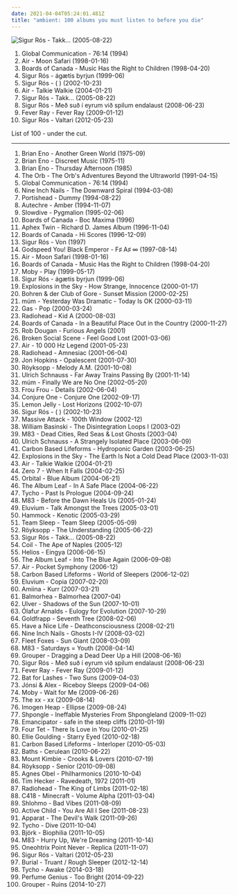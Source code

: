 ```yaml
---
date: 2021-04-04T05:24:01.481Z
title: "ambient: 100 albums you must listen to before you die"
---
```

![Sigur Rós - Takk... (2005-08-22)](http://coverartarchive.org/release/4e5c0257-cf0e-3ece-95e6-bf3dc4c18f2b/8227839938-500.jpg "Sigur Rós - Takk... (2005-08-22)")
<ol class="albums">
<li data-cover="https://via.placeholder.com/450" data-tags="ambient" role="button">Global Communication - 76:14 (1994)</li>
<li data-cover="http://coverartarchive.org/release/4c55906c-349b-362d-922e-956762912b42/1257682386-500.jpg" data-tags="electronic, chillout" role="button">Air - Moon Safari (1998-01-16)</li>
<li data-cover="https://via.placeholder.com/450" data-tags="ambient, idm, electronic" role="button">Boards of Canada - Music Has the Right to Children (1998-04-20)</li>
<li data-cover="http://coverartarchive.org/release/3f38169f-6501-4383-8a0e-06d416338e8f/6928375238-500.jpg" data-tags="post-rock" role="button">Sigur Rós - ágætis byrjun (1999-06)</li>
<li data-cover="https://via.placeholder.com/450" data-tags="post-rock" role="button">Sigur Rós - ( ) (2002-10-23)</li>
<li data-cover="http://coverartarchive.org/release/b8f3c647-89b1-4cd6-bb71-a91072380e46/2979651729-500.jpg" data-tags="electronic" role="button">Air - Talkie Walkie (2004-01-21)</li>
<li data-cover="http://coverartarchive.org/release/4e5c0257-cf0e-3ece-95e6-bf3dc4c18f2b/8227839938-500.jpg" data-tags="post-rock" role="button">Sigur Rós - Takk... (2005-08-22)</li>
<li data-cover="http://coverartarchive.org/release/e4cef835-f2ac-48df-8407-b38ac4ec9969/22564414072-500.jpg" data-tags="post-rock" role="button">Sigur Rós - Með suð í eyrum við spilum endalaust (2008-06-23)</li>
<li data-cover="http://coverartarchive.org/release/3e1423e4-7651-4fc3-a23a-c75ff6dd323e/6273197886-500.jpg" data-tags="electronic" role="button">Fever Ray - Fever Ray (2009-01-12)</li>
<li data-cover="http://coverartarchive.org/release/173c790a-264c-4134-9ffb-9b7aa78da6f5/1819827377-500.jpg" data-tags="ambient, post-rock" role="button">Sigur Rós - Valtari (2012-05-23)</li>
</ol>
List of 100 - under the cut.
<!-- more -->

_________________

<ol class="albums">
<li data-cover="http://coverartarchive.org/release/edb5b432-6f54-41e5-af58-07d31668ef3a/11436345573-500.jpg" data-tags="ambient" role="button">
Brian Eno - Another Green World (1975-09)
</li>
<li data-cover="http://coverartarchive.org/release/b630124e-5ab3-3d10-aa10-be94c81b728b/5727942814-500.jpg" data-tags="ambient" role="button">
Brian Eno - Discreet Music (1975-11)
</li>
<li data-cover="https://img.discogs.com/y69Li4KB2GZYffBULeD-Nv1LlF0=/fit-in/600x600/filters:strip_icc():format(jpeg):mode_rgb():quality(90)/discogs-images/R-1231002-1266250803.jpeg.jpg" data-tags="ambient" role="button">
Brian Eno - Thursday Afternoon (1985)
</li>
<li data-cover="http://coverartarchive.org/release/476d5ee1-266a-45d1-940a-d706663bb3f9/9717211777-500.jpg" data-tags="electronic, ambient" role="button">
The Orb - The Orb's Adventures Beyond the Ultraworld (1991-04-15)
</li>
<li data-cover="https://via.placeholder.com/450" data-tags="ambient" role="button">
Global Communication - 76:14 (1994)
</li>
<li data-cover="http://coverartarchive.org/release/ab64976f-52a8-44e7-9aa3-d6703604bc2f/7159970718-500.jpg" data-tags="industrial, industrial rock" role="button">
Nine Inch Nails - The Downward Spiral (1994-03-08)
</li>
<li data-cover="http://coverartarchive.org/release/87888070-1b25-4830-aebc-dee490058b74/2550628489-500.jpg" data-tags="trip-hop" role="button">
Portishead - Dummy (1994-08-22)
</li>
<li data-cover="https://via.placeholder.com/450" data-tags="idm, ambient, electronic" role="button">
Autechre - Amber (1994-11-07)
</li>
<li data-cover="https://img.discogs.com/fFoc3CnP3PL9Vpv3wihBhmRg83Y=/fit-in/600x600/filters:strip_icc():format(jpeg):mode_rgb():quality(90)/discogs-images/R-584370-1217716047.jpeg.jpg" data-tags="shoegaze, ambient, dream pop" role="button">
Slowdive - Pygmalion (1995-02-06)
</li>
<li data-cover="http://coverartarchive.org/release/e42d0f12-ff31-46a2-aa45-ffa99712f392/8102384247-500.jpg" data-tags="ambient, idm" role="button">
Boards of Canada - Boc Maxima (1996)
</li>
<li data-cover="https://via.placeholder.com/450" data-tags="idm, electronic" role="button">
Aphex Twin - Richard D. James Album (1996-11-04)
</li>
<li data-cover="https://via.placeholder.com/450" data-tags="ambient" role="button">
Boards of Canada - Hi Scores (1996-12-09)
</li>
<li data-cover="https://via.placeholder.com/450" data-tags="ambient, post-rock" role="button">
Sigur Rós - Von (1997)
</li>
<li data-cover="http://coverartarchive.org/release/771ae005-6f8b-4831-9350-c3a7fdcb2442/2324127707-500.jpg" data-tags="post-rock" role="button">
Godspeed You! Black Emperor - F♯ A♯ ∞ (1997-08-14)
</li>
<li data-cover="http://coverartarchive.org/release/4c55906c-349b-362d-922e-956762912b42/1257682386-500.jpg" data-tags="electronic, chillout" role="button">
Air - Moon Safari (1998-01-16)
</li>
<li data-cover="https://via.placeholder.com/450" data-tags="ambient, idm, electronic" role="button">
Boards of Canada - Music Has the Right to Children (1998-04-20)
</li>
<li data-cover="http://coverartarchive.org/release/447055bf-f2a4-3f4b-9124-2c7d61d845fc/11827288168-500.jpg" data-tags="electronic" role="button">
Moby - Play (1999-05-17)
</li>
<li data-cover="http://coverartarchive.org/release/3f38169f-6501-4383-8a0e-06d416338e8f/6928375238-500.jpg" data-tags="post-rock" role="button">
Sigur Rós - ágætis byrjun (1999-06)
</li>
<li data-cover="http://coverartarchive.org/release/3cf540c3-fed6-3e22-9b9c-404927874050/2835781208-500.jpg" data-tags="post-rock" role="button">
Explosions in the Sky - How Strange, Innocence (2000-01-17)
</li>
<li data-cover="http://coverartarchive.org/release/e41015a1-90c0-47b3-9ca5-2b1055f1e3d6/6762804815-500.jpg" data-tags="jazz, ambient, noir jazz, doom jazz" role="button">
Bohren & der Club of Gore - Sunset Mission (2000-02-25)
</li>
<li data-cover="https://via.placeholder.com/450" data-tags="ambient, glitch, electronica, post-rock" role="button">
múm - Yesterday Was Dramatic - Today Is OK (2000-03-11)
</li>
<li data-cover="https://via.placeholder.com/450" data-tags="ambient" role="button">
Gas - Pop (2000-03-24)
</li>
<li data-cover="http://coverartarchive.org/release/b13f061a-bd3c-3aaf-9a60-64a0c6f7aee5/2563832918-500.jpg" data-tags="electronic, alternative, experimental" role="button">
Radiohead - Kid A (2000-08-03)
</li>
<li data-cover="http://coverartarchive.org/release/c5121f79-d6a3-4a07-876f-180f8bfe76d8/8866382616-500.jpg" data-tags="idm, ambient, electronic" role="button">
Boards of Canada - In a Beautiful Place Out in the Country (2000-11-27)
</li>
<li data-cover="https://img.discogs.com/isniMsRL2XRq3oPsM1fVA2xo7Vk=/fit-in/600x601/filters:strip_icc():format(jpeg):mode_rgb():quality(90)/discogs-images/R-65770-1454768663-3762.jpeg.jpg" data-tags="electronic, trip-hop" role="button">
Rob Dougan - Furious Angels (2001)
</li>
<li data-cover="http://coverartarchive.org/release/bcc94f56-bdb0-32b7-9d1b-fda488bff5dc/27138605951-500.jpg" data-tags="post-rock, ambient" role="button">
Broken Social Scene - Feel Good Lost (2001-03-06)
</li>
<li data-cover="http://coverartarchive.org/release/667851cb-0f84-3fdd-8882-33902fa16aef/27398009848-500.jpg" data-tags="electronic" role="button">
Air - 10 000 Hz Legend (2001-05-23)
</li>
<li data-cover="http://coverartarchive.org/release/d3f9b159-8eeb-4820-a258-19cc1ebfc770/7629533443-500.jpg" data-tags="alternative, electronic, experimental" role="button">
Radiohead - Amnesiac (2001-06-04)
</li>
<li data-cover="http://coverartarchive.org/release/52866029-e8eb-4cc1-9393-a1e495274480/2262005119-500.jpg" data-tags="ambient" role="button">
Jon Hopkins - Opalescent (2001-07-30)
</li>
<li data-cover="https://img.discogs.com/cCrsEjLACyczWsYITTOxwaMW5rM=/fit-in/500x500/filters:strip_icc():format(jpeg):mode_rgb():quality(90)/discogs-images/R-1831286-1251312241.jpeg.jpg" data-tags="electronic, chillout" role="button">
Röyksopp - Melody A.M. (2001-10-08)
</li>
<li data-cover="https://via.placeholder.com/450" data-tags="ambient, electronic" role="button">
Ulrich Schnauss - Far Away Trains Passing By (2001-11-14)
</li>
<li data-cover="https://img.discogs.com/lXD8whyAYclV6eo5oxbFpF-BrwU=/fit-in/600x463/filters:strip_icc():format(jpeg):mode_rgb():quality(90)/discogs-images/R-1902743-1251309415.jpeg.jpg" data-tags="electronic" role="button">
múm - Finally We are No One (2002-05-20)
</li>
<li data-cover="https://img.discogs.com/daq5ZWT8FClVsv-3G5seTAS3fUk=/fit-in/600x600/filters:strip_icc():format(jpeg):mode_rgb():quality(90)/discogs-images/R-221364-1144835058.jpeg.jpg" data-tags="female vocalists, electronic" role="button">
Frou Frou - Details (2002-06-04)
</li>
<li data-cover="http://coverartarchive.org/release/b1374cc9-4e6f-4ec8-9902-84ae1430d0a6/21618689737-500.jpg" data-tags="ambient, chillout" role="button">
Conjure One - Conjure One (2002-09-17)
</li>
<li data-cover="http://coverartarchive.org/release/5f6ab213-47e7-3653-b076-dc08eadf7666/14666711242-500.jpg" data-tags="electronica, chillout" role="button">
Lemon Jelly - Lost Horizons (2002-10-07)
</li>
<li data-cover="https://via.placeholder.com/450" data-tags="post-rock" role="button">
Sigur Rós - ( ) (2002-10-23)
</li>
<li data-cover="http://coverartarchive.org/release/715db53a-e261-3ea1-af6d-f502201a3549/3490018723-500.jpg" data-tags="trip-hop" role="button">
Massive Attack - 100th Window (2002-12)
</li>
<li data-cover="http://coverartarchive.org/release/f47cfcd8-140d-4293-892f-572f2965b585/18484792876-500.jpg" data-tags="ambient" role="button">
William Basinski - The Disintegration Loops I (2003-02)
</li>
<li data-cover="https://img.discogs.com/cPOAGSV5Ub7EhGwDZKsrFmxKs00=/fit-in/600x597/filters:strip_icc():format(jpeg):mode_rgb():quality(90)/discogs-images/R-2711857-1362859603-3556.jpeg.jpg" data-tags="electronic, shoegaze" role="button">
M83 - Dead Cities, Red Seas & Lost Ghosts (2003-04)
</li>
<li data-cover="http://coverartarchive.org/release/4da446f6-d2c4-3c1d-bbd5-2827edd023a2/11858141676-500.jpg" data-tags="electronic, ambient" role="button">
Ulrich Schnauss - A Strangely Isolated Place (2003-06-09)
</li>
<li data-cover="http://coverartarchive.org/release/60a63876-77f5-4bf4-b3f3-243a41991093/8145793898-500.jpg" data-tags="ambient" role="button">
Carbon Based Lifeforms - Hydroponic Garden (2003-06-25)
</li>
<li data-cover="http://coverartarchive.org/release/ca19daf0-1d0e-4bc4-9972-b2a1dab4356d/15041243224-500.jpg" data-tags="post-rock" role="button">
Explosions in the Sky - The Earth Is Not a Cold Dead Place (2003-11-03)
</li>
<li data-cover="http://coverartarchive.org/release/b8f3c647-89b1-4cd6-bb71-a91072380e46/2979651729-500.jpg" data-tags="electronic" role="button">
Air - Talkie Walkie (2004-01-21)
</li>
<li data-cover="https://img.discogs.com/TntSDuGQXlbBnS7o3Jr44SA9rdQ=/fit-in/600x593/filters:strip_icc():format(jpeg):mode_rgb():quality(90)/discogs-images/R-244778-1458760798-4830.jpeg.jpg" data-tags="chillout" role="button">
Zero 7 - When It Falls (2004-02-25)
</li>
<li data-cover="http://coverartarchive.org/release/a402de73-a281-31ea-bcac-e747ea9ca7cc/21363838332-500.jpg" data-tags="electronic, ambient" role="button">
Orbital - Blue Album (2004-06-21)
</li>
<li data-cover="http://coverartarchive.org/release/cc681229-1e2a-306d-b01c-c6f058f229bf/27655285092-500.jpg" data-tags="post-rock, instrumental" role="button">
The Album Leaf - In A Safe Place (2004-06-22)
</li>
<li data-cover="http://coverartarchive.org/release/fd01efd0-91ef-4a6a-832b-a4945c233cbf/11348812197-500.jpg" data-tags="electronic, ambient" role="button">
Tycho - Past Is Prologue (2004-09-24)
</li>
<li data-cover="http://coverartarchive.org/release/db85c244-53e7-441c-bab0-52c9c0d27450/1485479058-500.jpg" data-tags="electronic, shoegaze" role="button">
M83 - Before the Dawn Heals Us (2005-01-24)
</li>
<li data-cover="http://coverartarchive.org/release/0eab1347-285e-465a-ab35-dfbd0fa70287/2311092549-500.jpg" data-tags="ambient" role="button">
Eluvium - Talk Amongst the Trees (2005-03-01)
</li>
<li data-cover="http://coverartarchive.org/release/7f1e0988-5fe2-4e4c-9a74-6b4136d451e3/1238392358-500.jpg" data-tags="ambient" role="button">
Hammock - Kenotic (2005-03-29)
</li>
<li data-cover="http://coverartarchive.org/release/df2e2fcb-444c-40cb-9a43-a0d7462f4aa7/23478128255-500.jpg" data-tags="alternative rock, ambient, alternative" role="button">
Team Sleep - Team Sleep (2005-05-09)
</li>
<li data-cover="http://coverartarchive.org/release/1a4c78f8-ec49-30cb-97ee-cf64a95d0e12/4483613510-500.jpg" data-tags="electronic" role="button">
Röyksopp - The Understanding (2005-06-22)
</li>
<li data-cover="http://coverartarchive.org/release/4e5c0257-cf0e-3ece-95e6-bf3dc4c18f2b/8227839938-500.jpg" data-tags="post-rock" role="button">
Sigur Rós - Takk... (2005-08-22)
</li>
<li data-cover="http://coverartarchive.org/release/be5cc59e-366c-4354-943c-11b8b24c9a31/4847115971-500.jpg" data-tags="experimental, electronic, ambient, 2005, dark ambient, industrial" role="button">
Coil - The Ape of Naples (2005-12)
</li>
<li data-cover="http://coverartarchive.org/release/bdbeeba8-11c2-49aa-b01d-eb445af7f44c/4469616343-500.jpg" data-tags="ambient" role="button">
Helios - Eingya (2006-06-15)
</li>
<li data-cover="https://via.placeholder.com/450" data-tags="post-rock" role="button">
The Album Leaf - Into The Blue Again (2006-09-08)
</li>
<li data-cover="http://coverartarchive.org/release/e7e3892c-57eb-3671-9440-987f6082ab1a/4379839294-500.jpg" data-tags="electronic" role="button">
Air - Pocket Symphony (2006-12)
</li>
<li data-cover="http://coverartarchive.org/release/165a6363-cb9a-49a3-88da-2ea3da4742dd/2568508706-500.jpg" data-tags="ambient" role="button">
Carbon Based Lifeforms - World of Sleepers (2006-12-02)
</li>
<li data-cover="http://coverartarchive.org/release/9e0b9b07-1ac0-44d8-96a4-1b22f77b4941/15895781349-500.jpg" data-tags="ambient" role="button">
Eluvium - Copia (2007-02-20)
</li>
<li data-cover="https://via.placeholder.com/450" data-tags="ambient" role="button">
Amiina - Kurr (2007-03-21)
</li>
<li data-cover="http://coverartarchive.org/release/ea4878cf-aa0b-4763-8f22-4cfc7b4c2881/4158091289-500.jpg" data-tags="ambient, instrumental" role="button">
Balmorhea - Balmorhea (2007-04)
</li>
<li data-cover="http://coverartarchive.org/release/91f242ac-7e10-372e-9a51-2deace4a2f04/9227664763-500.jpg" data-tags="ambient" role="button">
Ulver - Shadows of the Sun (2007-10-01)
</li>
<li data-cover="http://coverartarchive.org/release/7ed90c22-74e5-3a9b-a047-5f9bcbcb01bd/1485447652-500.jpg" data-tags="piano, contemporary classical, neoclassical, post-classical, ambient" role="button">
Ólafur Arnalds - Eulogy for Evolution (2007-10-29)
</li>
<li data-cover="https://via.placeholder.com/450" data-tags="female vocalists, downtempo, trip-hop" role="button">
Goldfrapp - Seventh Tree (2008-02-06)
</li>
<li data-cover="http://coverartarchive.org/release/1b354727-7edb-4216-b416-67a4a9030fb4/27119269087-500.jpg" data-tags="shoegaze" role="button">
Have a Nice Life - Deathconsciousness (2008-02-21)
</li>
<li data-cover="http://coverartarchive.org/release/a6db272a-22e6-485d-8d6b-e6d7f469a08c/15668674653-500.jpg" data-tags="ambient, instrumental, industrial" role="button">
Nine Inch Nails - Ghosts I-IV (2008-03-02)
</li>
<li data-cover="http://coverartarchive.org/release/a1cdc0b6-8792-3b96-9cbe-0cd7f6508f46/25519399010-500.jpg" data-tags="folk, indie folk, subpop" role="button">
Fleet Foxes - Sun Giant (2008-03-09)
</li>
<li data-cover="http://coverartarchive.org/release/47be05f6-a0c1-4ea9-95d7-692560bc0198/1485656268-500.jpg" data-tags="electronic, shoegaze" role="button">
M83 - Saturdays = Youth (2008-04-14)
</li>
<li data-cover="http://coverartarchive.org/release/a3e18cac-ac05-4417-bd21-e2060b817ce9/14755753554-500.jpg" data-tags="ambient" role="button">
Grouper - Dragging a Dead Deer Up a Hill (2008-06-16)
</li>
<li data-cover="http://coverartarchive.org/release/e4cef835-f2ac-48df-8407-b38ac4ec9969/22564414072-500.jpg" data-tags="post-rock" role="button">
Sigur Rós - Með suð í eyrum við spilum endalaust (2008-06-23)
</li>
<li data-cover="http://coverartarchive.org/release/3e1423e4-7651-4fc3-a23a-c75ff6dd323e/6273197886-500.jpg" data-tags="electronic" role="button">
Fever Ray - Fever Ray (2009-01-12)
</li>
<li data-cover="http://coverartarchive.org/release/1589c9ec-b9d8-30e6-8f0c-57dd7c52ec35/8202001315-500.jpg" data-tags="alternative, atmospheric" role="button">
Bat for Lashes - Two Suns (2009-04-03)
</li>
<li data-cover="http://coverartarchive.org/release/06893018-03d4-3c87-9d87-93bb51881dc0/22358531244-500.jpg" data-tags="ambient, icelandic" role="button">
Jónsi & Alex - Riceboy Sleeps (2009-04-06)
</li>
<li data-cover="http://coverartarchive.org/release/8e378c3e-0af4-373f-94fc-84c03e8b4374/7932628388-500.jpg" data-tags="ambient, chillout, electronic" role="button">
Moby - Wait for Me (2009-06-26)
</li>
<li data-cover="http://coverartarchive.org/release/2d9f9aac-1884-3939-a3b7-01437151e495/7167631451-500.jpg" data-tags="indie" role="button">
The xx - xx (2009-08-14)
</li>
<li data-cover="https://img.discogs.com/LEJve4m3OcXk_LcF9hci2bAWWg8=/fit-in/600x515/filters:strip_icc():format(jpeg):mode_rgb():quality(90)/discogs-images/R-1902149-1390078842-8355.jpeg.jpg" data-tags="female vocalists" role="button">
Imogen Heap - Ellipse (2009-08-24)
</li>
<li data-cover="http://coverartarchive.org/release/a4eb1981-c7e0-4d14-8df8-94e3839e99e7/7590090650-500.jpg" data-tags="ambient, psychedelic" role="button">
Shpongle - Ineffable Mysteries From Shpongleland (2009-11-02)
</li>
<li data-cover="http://coverartarchive.org/release/47f2833f-f125-4a8c-8a10-a3fddf16c2b8/1772748552-500.jpg" data-tags="downtempo" role="button">
Emancipator - safe in the steep cliffs (2010-01-19)
</li>
<li data-cover="http://coverartarchive.org/release/8b2abdde-9acb-44dd-84de-42592224123a/21122160818-500.jpg" data-tags="idm, electronic" role="button">
Four Tet - There Is Love in You (2010-01-25)
</li>
<li data-cover="https://img.discogs.com/N5uWvAJXzisPcRUyabNK0VMFtZI=/fit-in/600x519/filters:strip_icc():format(jpeg):mode_rgb():quality(90)/discogs-images/R-2337514-1277924801.jpeg.jpg" data-tags="trance, electronic, ambient" role="button">
Ellie Goulding - Starry Eyed (2010-02-18)
</li>
<li data-cover="http://coverartarchive.org/release/d5d1fce6-e9e1-4565-976d-f046c3d5d252/4500932243-500.jpg" data-tags="ambient, chillout" role="button">
Carbon Based Lifeforms - Interloper (2010-05-03)
</li>
<li data-cover="http://coverartarchive.org/release/5ddd6650-d435-447d-8679-98a63ddaf637/3944000674-500.jpg" data-tags="electronic, downtempo, idm" role="button">
Baths - Cerulean (2010-06-22)
</li>
<li data-cover="http://coverartarchive.org/release/c90ec1ef-cdaf-3b2c-b8eb-a823514e1757/4644031052-500.jpg" data-tags="dubstep, ambient" role="button">
Mount Kimbie - Crooks & Lovers (2010-07-19)
</li>
<li data-cover="http://coverartarchive.org/release/3c0ee85d-f641-30c8-98f3-942a18aac1ca/3464785017-500.jpg" data-tags="chillout, electronic, ambient" role="button">
Röyksopp - Senior (2010-09-08)
</li>
<li data-cover="http://coverartarchive.org/release/8e211044-0d50-4d93-a010-a006a3c4057c/1929739348-500.jpg" data-tags="acoustic, instrumental, ambient, female vocal" role="button">
Agnes Obel - Philharmonics (2010-10-04)
</li>
<li data-cover="https://via.placeholder.com/450" data-tags="ambient, drone" role="button">
Tim Hecker - Ravedeath, 1972 (2011-01)
</li>
<li data-cover="http://coverartarchive.org/release/5c545925-f48c-3d5b-b448-23a25f9ec048/5554295701-500.jpg" data-tags="electronic, experimental, alternative" role="button">
Radiohead - The King of Limbs (2011-02-18)
</li>
<li data-cover="http://coverartarchive.org/release/5e396e48-5bc1-4d28-ab34-ee77dc534fed/22120675980-500.jpg" data-tags="ambient" role="button">
C418 - Minecraft - Volume Alpha (2011-03-04)
</li>
<li data-cover="http://coverartarchive.org/release/b9e7127a-a18e-4b9e-8e9e-94f22d6d9b70/4524583924-500.jpg" data-tags="ambient, idm, wonky" role="button">
Shlohmo - Bad Vibes (2011-08-09)
</li>
<li data-cover="http://coverartarchive.org/release/560d4328-550c-40af-a2fc-f2a2b10328b4/2215573326-500.jpg" data-tags="ambient, dream pop" role="button">
Active Child - You Are All I See (2011-08-23)
</li>
<li data-cover="https://img.discogs.com/GozW49NBtRGHP72sChmrFA69m7M=/fit-in/230x230/filters:strip_icc():format(jpeg):mode_rgb():quality(90)/discogs-images/R-309857-1170001126.jpeg.jpg" data-tags="electronic, ambient" role="button">
Apparat - The Devil's Walk (2011-09-26)
</li>
<li data-cover="https://img.discogs.com/eqYvIP3HvdGEBWJpXbvG2t08zR4=/fit-in/600x600/filters:strip_icc():format(jpeg):mode_rgb():quality(90)/discogs-images/R-3130147-1317157566.jpeg.jpg" data-tags="electronic, downtempo" role="button">
Tycho - Dive (2011-10-04)
</li>
<li data-cover="http://coverartarchive.org/release/e2e019b9-720c-4db9-8604-244dff44c1db/3776643792-500.jpg" data-tags="experimental" role="button">
Björk - Biophilia (2011-10-05)
</li>
<li data-cover="http://coverartarchive.org/release/0b87ebcf-216b-4255-9c19-93c12861f173/1900040046-500.jpg" data-tags="electronic, dream pop, shoegaze" role="button">
M83 - Hurry Up, We're Dreaming (2011-10-14)
</li>
<li data-cover="https://via.placeholder.com/450" data-tags="ambient" role="button">
Oneohtrix Point Never - Replica (2011-11-07)
</li>
<li data-cover="http://coverartarchive.org/release/173c790a-264c-4134-9ffb-9b7aa78da6f5/1819827377-500.jpg" data-tags="ambient, post-rock" role="button">
Sigur Rós - Valtari (2012-05-23)
</li>
<li data-cover="http://coverartarchive.org/release/36b1e2c4-14f2-4cb4-8aff-ae21f17c7dc5/9518509326-500.jpg" data-tags="ambient, dubstep" role="button">
Burial - Truant / Rough Sleeper (2012-12-14)
</li>
<li data-cover="http://coverartarchive.org/release/0b2a9196-d842-4a2b-89ea-d77838789384/8490230955-500.jpg" data-tags="electronic, indie, instrumental, ambient, post-rock" role="button">
Tycho - Awake (2014-03-18)
</li>
<li data-cover="http://coverartarchive.org/release/b152df81-9311-4f9e-9eb6-659ade6a8c06/8512126596-500.jpg" data-tags="ambient, experimental, chamber pop, art pop" role="button">
Perfume Genius - Too Bright (2014-09-22)
</li>
<li data-cover="http://coverartarchive.org/release/aaed190c-fc3a-43c2-acdd-aa06b390b9cf/10369854892-500.jpg" data-tags="ambient" role="button">
Grouper - Ruins (2014-10-27)
</li>
</ol>